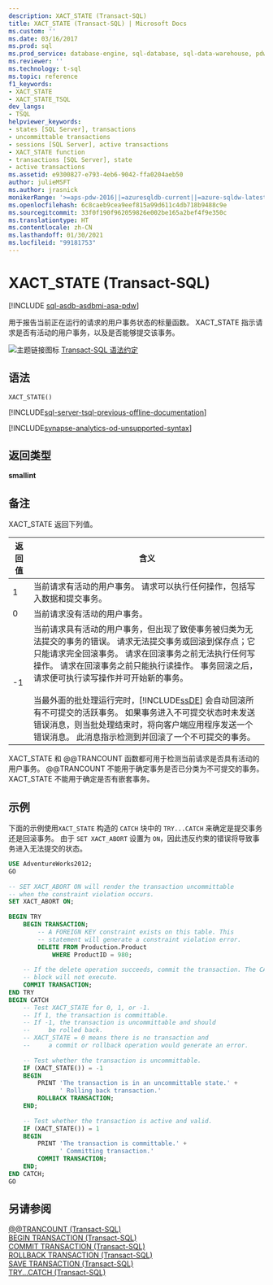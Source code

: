 ```yaml
---
description: XACT_STATE (Transact-SQL)
title: XACT_STATE (Transact-SQL) | Microsoft Docs
ms.custom: ''
ms.date: 03/16/2017
ms.prod: sql
ms.prod_service: database-engine, sql-database, sql-data-warehouse, pdw
ms.reviewer: ''
ms.technology: t-sql
ms.topic: reference
f1_keywords:
- XACT_STATE
- XACT_STATE_TSQL
dev_langs:
- TSQL
helpviewer_keywords:
- states [SQL Server], transactions
- uncommittable transactions
- sessions [SQL Server], active transactions
- XACT_STATE function
- transactions [SQL Server], state
- active transactions
ms.assetid: e9300827-e793-4eb6-9042-ffa0204aeb50
author: julieMSFT
ms.author: jrasnick
monikerRange: '>=aps-pdw-2016||=azuresqldb-current||=azure-sqldw-latest||>=sql-server-2016||>=sql-server-linux-2017||=azuresqldb-mi-current'
ms.openlocfilehash: 6c8caeb9cea9eef815a99d611c4db718b9488c9e
ms.sourcegitcommit: 33f0f190f962059826e002be165a2bef4f9e350c
ms.translationtype: HT
ms.contentlocale: zh-CN
ms.lasthandoff: 01/30/2021
ms.locfileid: "99181753"
---
```

# <a name="xact_state-transact-sql"></a>XACT_STATE (Transact-SQL)
[!INCLUDE [sql-asdb-asdbmi-asa-pdw](../../includes/applies-to-version/sql-asdb-asdbmi-asa-pdw.md)]

  用于报告当前正在运行的请求的用户事务状态的标量函数。 XACT_STATE 指示请求是否有活动的用户事务，以及是否能够提交该事务。  
  
 ![主题链接图标](../../database-engine/configure-windows/media/topic-link.gif "“主题链接”图标") [Transact-SQL 语法约定](../../t-sql/language-elements/transact-sql-syntax-conventions-transact-sql.md)  
  
## <a name="syntax"></a>语法  
  
```syntaxsql  
XACT_STATE()  
```  

[!INCLUDE[sql-server-tsql-previous-offline-documentation](../../includes/sql-server-tsql-previous-offline-documentation.md)]

[!INCLUDE[synapse-analytics-od-unsupported-syntax](../../includes/synapse-analytics-od-unsupported-syntax.md)]

## <a name="return-type"></a>返回类型  
 **smallint**  
  
## <a name="remarks"></a>备注  
 XACT_STATE 返回下列值。  
  
|返回值|含义|  
|------------------|-------------|  
|1|当前请求有活动的用户事务。 请求可以执行任何操作，包括写入数据和提交事务。|  
|0|当前请求没有活动的用户事务。|  
|-1|当前请求具有活动的用户事务，但出现了致使事务被归类为无法提交的事务的错误。 请求无法提交事务或回滚到保存点；它只能请求完全回滚事务。 请求在回滚事务之前无法执行任何写操作。 请求在回滚事务之前只能执行读操作。 事务回滚之后，请求便可执行读写操作并可开始新的事务。<br /><br /> 当最外面的批处理运行完时，[!INCLUDE[ssDE](../../includes/ssde-md.md)] 会自动回滚所有不可提交的活跃事务。 如果事务进入不可提交状态时未发送错误消息，则当批处理结束时，将向客户端应用程序发送一个错误消息。 此消息指示检测到并回滚了一个不可提交的事务。|  
  
 XACT_STATE 和 @@TRANCOUNT 函数都可用于检测当前请求是否具有活动的用户事务。 @@TRANCOUNT 不能用于确定事务是否已分类为不可提交的事务。 XACT_STATE 不能用于确定是否有嵌套事务。  
  
## <a name="examples"></a>示例  
 下面的示例使用`XACT_STATE` 构造的 `CATCH` 块中的 `TRY...CATCH` 来确定是提交事务还是回滚事务。 由于 `SET XACT_ABORT` 设置为 `ON`，因此违反约束的错误将导致事务进入无法提交的状态。  
  
```sql  
USE AdventureWorks2012;  
GO  
  
-- SET XACT_ABORT ON will render the transaction uncommittable  
-- when the constraint violation occurs.  
SET XACT_ABORT ON;  
  
BEGIN TRY  
    BEGIN TRANSACTION;  
        -- A FOREIGN KEY constraint exists on this table. This   
        -- statement will generate a constraint violation error.  
        DELETE FROM Production.Product  
            WHERE ProductID = 980;  
  
    -- If the delete operation succeeds, commit the transaction. The CATCH  
    -- block will not execute.  
    COMMIT TRANSACTION;  
END TRY  
BEGIN CATCH  
    -- Test XACT_STATE for 0, 1, or -1.  
    -- If 1, the transaction is committable.  
    -- If -1, the transaction is uncommittable and should   
    --     be rolled back.  
    -- XACT_STATE = 0 means there is no transaction and  
    --     a commit or rollback operation would generate an error.  
  
    -- Test whether the transaction is uncommittable.  
    IF (XACT_STATE()) = -1  
    BEGIN  
        PRINT 'The transaction is in an uncommittable state.' +  
              ' Rolling back transaction.'  
        ROLLBACK TRANSACTION;  
    END;  
  
    -- Test whether the transaction is active and valid.  
    IF (XACT_STATE()) = 1  
    BEGIN  
        PRINT 'The transaction is committable.' +   
              ' Committing transaction.'  
        COMMIT TRANSACTION;     
    END;  
END CATCH;  
GO  
```  
  
## <a name="see-also"></a>另请参阅  
 [@@TRANCOUNT (Transact-SQL)](../../t-sql/functions/trancount-transact-sql.md)   
 [BEGIN TRANSACTION (Transact-SQL)](../../t-sql/language-elements/begin-transaction-transact-sql.md)   
 [COMMIT TRANSACTION (Transact-SQL)](../../t-sql/language-elements/commit-transaction-transact-sql.md)   
 [ROLLBACK TRANSACTION (Transact-SQL)](../../t-sql/language-elements/rollback-transaction-transact-sql.md)   
 [SAVE TRANSACTION (Transact-SQL)](../../t-sql/language-elements/save-transaction-transact-sql.md)   
 [TRY...CATCH (Transact-SQL)](../../t-sql/language-elements/try-catch-transact-sql.md)  
  
  
